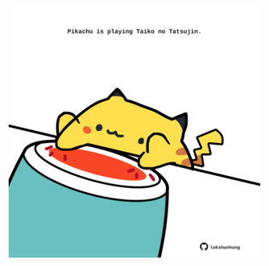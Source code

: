 <!-- built at 27/01/2021, 10:03:48 UTC -->
<p align="center">
  <img width="500" height="500" src="./ReadmeImage.svg">
</p>
